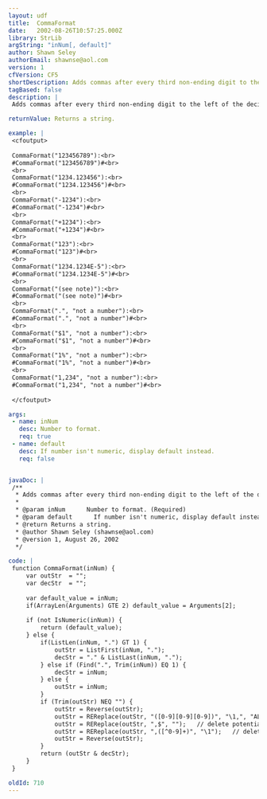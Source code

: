 ```yaml
---
layout: udf
title:  CommaFormat
date:   2002-08-26T10:57:25.000Z
library: StrLib
argString: "inNum[, default]"
author: Shawn Seley
authorEmail: shawnse@aol.com
version: 1
cfVersion: CF5
shortDescription: Adds commas after every third non-ending digit to the left of the decimal point.
tagBased: false
description: |
 Adds commas after every third non-ending digit to the left of the decimal point. Does not alter anything to the right of the decimal point nor does it do any additional formatting. If value passed is not a number then returns the raw string, or the specified optional default value. Additionally, since numbers with leading and trailing spaces are still considered valid by IsNumeric(), this function preserves these spaces as well. Numbers in scientific notation also work fine with this function.

returnValue: Returns a string.

example: |
 <cfoutput>
 
 CommaFormat("123456789"):<br>
 #CommaFormat("123456789")#<br>
 <br>
 CommaFormat("1234.123456"):<br>
 #CommaFormat("1234.123456")#<br>
 <br>
 CommaFormat("-1234"):<br>
 #CommaFormat("-1234")#<br>
 <br>
 CommaFormat("+1234"):<br>
 #CommaFormat("+1234")#<br>
 <br>
 CommaFormat("123"):<br>
 #CommaFormat("123")#<br>
 <br>
 CommaFormat("1234.1234E-5"):<br>
 #CommaFormat("1234.1234E-5")#<br>
 <br>
 CommaFormat("(see note)"):<br>
 #CommaFormat("(see note)")#<br>
 <br>
 CommaFormat(".", "not a number"):<br>
 #CommaFormat(".", "not a number")#<br>
 <br>
 CommaFormat("$1", "not a number"):<br>
 #CommaFormat("$1", "not a number")#<br>
 <br>
 CommaFormat("1%", "not a number"):<br>
 #CommaFormat("1%", "not a number")#<br>
 <br>
 CommaFormat("1,234", "not a number"):<br>
 #CommaFormat("1,234", "not a number")#<br>
 
 </cfoutput>

args:
 - name: inNum
   desc: Number to format.
   req: true
 - name: default
   desc: If number isn't numeric, display default instead.
   req: false


javaDoc: |
 /**
  * Adds commas after every third non-ending digit to the left of the decimal point.
  * 
  * @param inNum      Number to format. (Required)
  * @param default      If number isn't numeric, display default instead. (Optional)
  * @return Returns a string. 
  * @author Shawn Seley (shawnse@aol.com) 
  * @version 1, August 26, 2002 
  */

code: |
 function CommaFormat(inNum) {
     var outStr  = "";
     var decStr  = "";
 
     var default_value = inNum;
     if(ArrayLen(Arguments) GTE 2) default_value = Arguments[2];
 
     if (not IsNumeric(inNum)) {
         return (default_value);
     } else {
         if(ListLen(inNum, ".") GT 1) {
             outStr = ListFirst(inNum, ".");
             decStr = "." & ListLast(inNum, ".");
         } else if (Find(".", Trim(inNum)) EQ 1) {
             decStr = inNum;
         } else {
             outStr = inNum;
         }
         if (Trim(outStr) NEQ "") {
             outStr = Reverse(outStr);
             outStr = REReplace(outStr, "([0-9][0-9][0-9])", "\1,", "ALL");
             outStr = REReplace(outStr, ",$", "");   // delete potential leading comma
             outStr = REReplace(outStr, ",([^0-9]+)", "\1");   // delete leading comma w/ spaces in front of
             outStr = Reverse(outStr);
         }
         return (outStr & decStr);
     }
 }

oldId: 710
---
```


